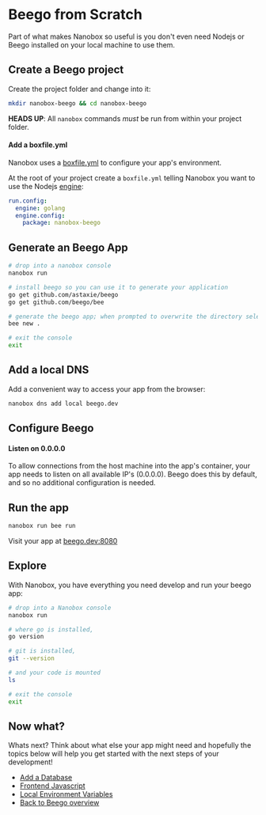 # Beego from Scratch
Part of what makes Nanobox so useful is you don't even need Nodejs or Beego installed on your local machine to use them.

## Create a Beego project
Create the project folder and change into it:

```bash
mkdir nanobox-beego && cd nanobox-beego
```

**HEADS UP**: All `nanobox` commands *must* be run from within your project folder.

#### Add a boxfile.yml
Nanobox uses a <a href="https://docs.nanobox.io/boxfile/" target="\_blank">boxfile.yml</a> to configure your app's environment.

At the root of your project create a `boxfile.yml` telling Nanobox you want to use the Nodejs <a href="https://docs.nanobox.io/engines/" target="\_blank">engine</a>:

```yaml
run.config:
  engine: golang
  engine.config:
    package: nanobox-beego
```

## Generate an Beego App

```bash
# drop into a nanobox console
nanobox run

# install beego so you can use it to generate your application
go get github.com/astaxie/beego
go get github.com/beego/bee

# generate the beego app; when prompted to overwrite the directory select [Yes]
bee new .

# exit the console
exit
```

## Add a local DNS
Add a convenient way to access your app from the browser:

```bash
nanobox dns add local beego.dev
```

## Configure Beego

#### Listen on 0.0.0.0
To allow connections from the host machine into the app's container, your app needs to listen on all available IP's (0.0.0.0). Beego does this by default, and so no additional configuration is needed.

## Run the app

```bash
nanobox run bee run
```

Visit your app at <a href="http://beego.dev:8080" target="\_blank">beego.dev:8080</a>

## Explore
With Nanobox, you have everything you need develop and run your beego app:

```bash
# drop into a Nanobox console
nanobox run

# where go is installed,
go version

# git is installed,
git --version

# and your code is mounted
ls

# exit the console
exit
```

## Now what?
Whats next? Think about what else your app might need and hopefully the topics below will help you get started with the next steps of your development!

* [Add a Database](/golang/beego/add-a-database)
* [Frontend Javascript](/golang/beego/frontend-javascript)
* [Local Environment Variables](/golang/beego/local-evars)
* [Back to Beego overview](/golang/beego)
